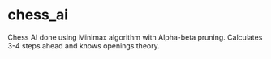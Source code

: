 # chess_ai
Chess AI done using Minimax algorithm with Alpha-beta pruning. Calculates 3-4 steps ahead and knows openings theory.
